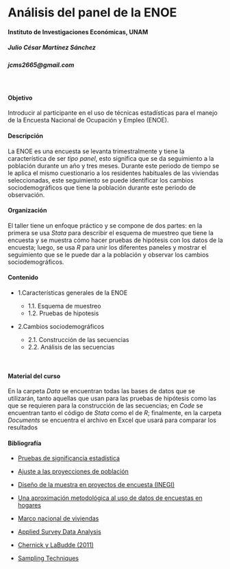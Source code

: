 
# Análisis del panel de la ENOE
#### Instituto de Investigaciones Económicas, UNAM
##### Julio César Martínez Sánchez 
##### _jcms2665@gmail.com_
<br>

#### Objetivo 

Introducir al participante en el uso de técnicas estadísticas para el manejo de la Encuesta Nacional de Ocupación y Empleo (ENOE). 
<br>

#### Descripción 

La ENOE es una encuesta se levanta trimestralmente y tiene la característica de ser _tipo panel_, esto significa que se da seguimiento a la población durante un año y tres meses. Durante este periodo de tiempo se le aplica el mismo cuestionario a los residentes habituales de las viviendas seleccionadas, este seguimiento se puede identificar los cambios sociodemográficos que tiene la población durante este periodo de observación.
<br>

#### Organización 

El taller tiene un enfoque práctico y se compone de dos partes: en la primera se usa *Stata* para describir el esquema de muestreo que tiene la encuesta y se muestra cómo hacer pruebas de hipótesis con los datos de la encuesta; luego, se usa *R* para  unir los diferentes paneles y mostrar el seguimiento que se le puede dar a la población y observar los cambios sociodemográficos.
<br>

#### Contenido

+ 1.Características generales de la ENOE
	+ 1.1. Esquema de muestreo	
	+ 1.2. Pruebas de hipotesis

+ 2.Cambios sociodemográficos
	+ 2.1. Construcción de las secuencias 
	+ 2.2. Análisis de las secuencias
<br>

#### Material del curso

En la carpeta *Data* se encuentran todas las bases de datos que se utilizarán, tanto aquellas que usan para las pruebas de hipótesis como las que se requieren para la construcción de las secuencias; en *Code* se encuentran tanto el código de _Stata_ como el de _R_; finalmente, en la carpeta *Documents* se encuentra el archivo en Excel que usará para comparar los resultados
<br>

#### **Bibliografía** 

* [Pruebas de significancia estadística](http://www.beta.inegi.org.mx/contenidos/proyectos/enchogares/regulares/enoe/doc/enoe_significancia.pdf)

* [Ajuste a las proyecciones de población](http://www.beta.inegi.org.mx/contenidos/proyectos/enchogares/regulares/enoe/doc/Nota_Result_Proy.pdf)

* [Diseño de la muestra en proyectos de encuesta (INEGI)](http://www.snieg.mx/contenidos/espanol/normatividad/doctos_genbasica/muestra_encuesta.pdf)

* [Una aproximación metodológica al uso de datos de encuestas en hogares](http://www.inegi.org.mx/rde/2017/05/01/una-aproximacion-metodologica-al-uso-de-datos-de-encuestas-en-hogares/)

* [Marco nacional de viviendas](http://www.inegi.org.mx/eventos/2013/Foro_Estadistica/doc/P-AnaMariaLanderos.pdf)

* [Applied Survey Data Analysis](http://www.isr.umich.edu/src/smp/asda/)

* [Chernick y LaBudde (2011)](http://www.ievbras.ru/ecostat/Kiril/R/Biblio/R_eng/Chernick2011.pdf)

* [Sampling Techniques](http://hbanaszak.mjr.uw.edu.pl/StatRozw/Books/Cochran_1977_Sampling%20Techniques.pdf)



